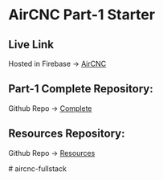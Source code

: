 # AirCNC Part-1 Starter

## Live Link
Hosted in Firebase -> [AirCNC](https://aircnc-68403.web.app/)

## Part-1 Complete Repository:
Github Repo -> [Complete](https://github.com/shakilahmedatik/aircnc-part1-complete)

## Resources Repository:
Github Repo -> [Resources](https://github.com/shakilahmedatik/aircnc-resources)


#   a i r c n c - f u l l s t a c k  
 